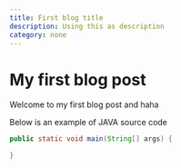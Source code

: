 ```yaml
---
title: First blog title
description: Using this as description
category: none
---
```


# My first blog post

Welcome to my first blog post and haha

Below is an example of JAVA source code

<!-- excerpt -->

```java
public static void main(String[] args) {

}
```